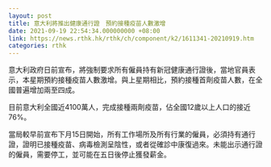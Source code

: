 ```yaml
---
layout: post
title: 意大利將推出健康通行證　預約接種疫苗人數激增
date: 2021-09-19 22:54:34.000000000 +08:00
link: https://news.rthk.hk/rthk/ch/component/k2/1611341-20210919.htm
categories: rthk
---
```


意大利政府日前宣布，將強制要求所有僱員持有新冠健康通行證後，當地官員表示，本星期預約接種疫苗人數激增。與上星期相比，預約接種首劑疫苗人數，在全國普遍增加兩至四成。

目前意大利全國近4100萬人，完成接種兩劑疫苗，佔全國12歲以上人口的接近76%。

當局較早前宣布下月15日開始，所有工作場所及所有行業的僱員，必須持有通行證，證明已接種疫苗、病毒檢測呈陰性，或者從確診中康復過來。未能出示通行證的僱員，需要停工，並可能在五日後停止獲發薪金。

